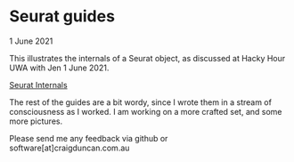 # Seurat guides

1 June 2021

This illustrates the internals of a Seurat object, as discussed at Hacky Hour UWA with Jen 1 June 2021.

[Seurat Internals](images/SeuratInternal.png?raw=true)

The rest of the guides are a bit wordy, since I wrote them in a stream of consciousness as I worked.   I am working on a more crafted set, and some more pictures.   

Please send me any feedback via github or software[at]craigduncan.com.au